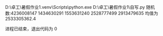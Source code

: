 D:\卓工\暑假作业1\.venv\Scripts\python.exe D:\卓工\暑假作业1\自写.py 
随机数:4236008147 1434630291 1553631240 2528777499 2913479635
均值为2533305362.4


进程已结束，退出代码为 0
